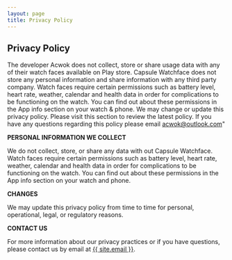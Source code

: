 ```yaml
---
layout: page
title: Privacy Policy
---
```

<div class="col-lg-12 text-center">
	<h2 class="section-heading text-uppercase">Privacy Policy</h2>
</div>

The developer Acwok does not collect, store or share usage data with any of their watch faces available on Play store. Capsule Watchface does not store any personal information and share information with any third party company. Watch faces require certain permissions such as battery level, heart rate, weather, calendar and health data in order for complications to be functioning on the watch. You can find out about these permissions in the App info section on your watch & phone. We may change or update this privacy policy. Please visit this section to review the latest policy. If you have any questions regarding this policy please email acwok@outlook.com"


**PERSONAL INFORMATION WE COLLECT**

We do not collect, store, or share any data with out Capsule Watchface.  
Watch faces require certain permissions such as battery level, heart rate, weather, calendar and health data in order for complications to be functioning on the watch. You can find out about these permissions in the App info section on your watch and phone.

**CHANGES**

We may update this privacy policy from time to time for personal, operational, legal, or regulatory reasons.

**CONTACT US**

For more information about our privacy practices or if you have questions, please contact us by email at <a href="mailto:{{ site.email }}">{{ site.email }}</a>.
